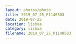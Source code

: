 ```yaml
---
layout: photos/photo
title: 2019_07_25_P1140503
date: 2019-07-25
location: lisboa
category: lisboa
filename: 2019_07_25_P1140503
---
```

